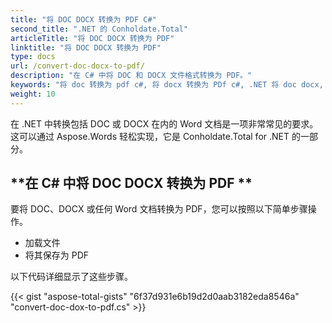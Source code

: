 ```yaml
---
title: "将 DOC DOCX 转换为 PDF C#"
second_title: ".NET 的 Conholdate.Total"
articleTitle: "将 DOC DOCX 转换为 PDF"
linktitle: "将 DOC DOCX 转换为 PDF"
type: docs
url: /convert-doc-docx-to-pdf/
description: "在 C# 中将 DOC 和 DOCX 文件格式转换为 PDF。"
keywords: "将 doc 转换为 pdf c#, 将 docx 转换为 PDf c#, .NET 将 doc docx, doc 转换为 pdf .net, docx 转换为 pdf asp .net"
weight: 10
---
```


在 .NET 中转换包括 DOC 或 DOCX 在内的 Word 文档是一项非常常见的要求。这可以通过 Aspose.Words 轻松实现，它是 Conholdate.Total for .NET 的一部分。

## **在 C# 中将 DOC DOCX 转换为 PDF **
要将 DOC、DOCX 或任何 Word 文档转换为 PDF，您可以按照以下简单步骤操作。

- 加载文件
- 将其保存为 PDF

以下代码详细显示了这些步骤。

{{< gist "aspose-total-gists" "6f37d931e6b19d2d0aab3182eda8546a" "convert-doc-dox-to-pdf.cs" >}}
